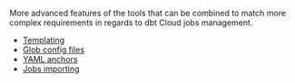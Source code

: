 More advanced features of the tools that can be combined to match more complex requirements in regards to dbt Cloud jobs management.

- [Templating](templating.md)
- [Glob config files](glob_config_files.md)
- [YAML anchors](yaml_anchors.md)
- [Jobs importing](jobs_importing.md)
